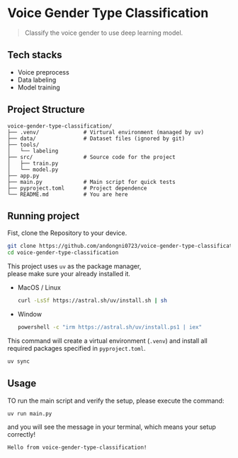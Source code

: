 # Voice Gender Type Classification

> Classify the voice gender to use deep learning model.

## Tech stacks

* Voice preprocess
* Data labeling
* Model training

## Project Structure

```
voice-gender-type-classification/
├── .venv/              # Virtural environment (managed by uv)
├── data/               # Dataset files (ignored by git)
├── tools/
│   └── labeling
├── src/                # Source code for the project
│   ├── train.py
│   └── model.py
├── app.py
├── main.py             # Main script for quick tests
├── pyproject.toml      # Project dependence
└── README.md           # You are here
```

## Running project 

Fist, clone the Repository to your device.

```bash
git clone https://github.com/andongni0723/voice-gender-type-classification.git
cd voice-gender-type-classification
```

This project uses `uv` as the package manager, \
please make sure your already installed it.

* MacOS / Linux
    ```bash
    curl -LsSf https://astral.sh/uv/install.sh | sh
    ```

* Window
    ```bash
    powershell -c "irm https://astral.sh/uv/install.ps1 | iex"
    ```

This command will create a virtual environment (`.venv`) and install all required packages specified in `pyproject.toml`.

```bash
uv sync
```

## Usage

TO run the main script and verify the setup, please execute the command:

```bash
uv run main.py
```

and you will see the message in your terminal, which means your setup correctly!

```
Hello from voice-gender-type-classification!
```
